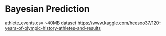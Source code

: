# Bayesian Prediction

athlete_events.csv ~40MB dataset https://www.kaggle.com/heesoo37/120-years-of-olympic-history-athletes-and-results
